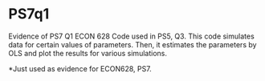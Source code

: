 # PS7q1
Evidence of PS7 Q1 ECON 628
Code used in PS5, Q3. This code simulates data for certain values of parameters. Then, it estimates the parameters by OLS and plot the results for various simulations.


*Just used as evidence for ECON628, PS7.
